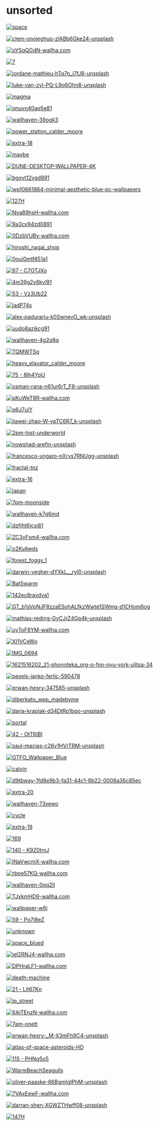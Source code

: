 # unsorted

<a href="space.jpg"><img alt="space" src="space.jpg"></a>

<a href="clem-onojeghuo-zlABb6Gke24-unsplash.jpg"><img alt="clem-onojeghuo-zlABb6Gke24-unsplash" src="clem-onojeghuo-zlABb6Gke24-unsplash.jpg"></a>

<a href="oYSqQGdN-wallha.com.png"><img alt="oYSqQGdN-wallha.com" src="oYSqQGdN-wallha.com.png"></a>

<a href="7.jpg"><img alt="7" src="7.jpg"></a>

<a href="jordane-mathieu-hTq7n_i7fJ8-unsplash.jpg"><img alt="jordane-mathieu-hTq7n_i7fJ8-unsplash" src="jordane-mathieu-hTq7n_i7fJ8-unsplash.jpg"></a>

<a href="luke-van-zyl-PQ-L9o6Ohn8-unsplash.jpg"><img alt="luke-van-zyl-PQ-L9o6Ohn8-unsplash" src="luke-van-zyl-PQ-L9o6Ohn8-unsplash.jpg"></a>

<a href="magma.jpg"><img alt="magma" src="magma.jpg"></a>

<a href="qnuvn40aq5e81.jpg"><img alt="qnuvn40aq5e81" src="qnuvn40aq5e81.jpg"></a>

<a href="wallhaven-39ogk3.jpg"><img alt="wallhaven-39ogk3" src="wallhaven-39ogk3.jpg"></a>

<a href="power_station_calder_moore.jpg"><img alt="power_station_calder_moore" src="power_station_calder_moore.jpg"></a>

<a href="extra-18.jpg"><img alt="extra-18" src="extra-18.jpg"></a>

<a href="maybe.jpg"><img alt="maybe" src="maybe.jpg"></a>

<a href="DUNE-DESKTOP-WALLPAPER-4K.png"><img alt="DUNE-DESKTOP-WALLPAPER-4K" src="DUNE-DESKTOP-WALLPAPER-4K.png"></a>

<a href="bgxvt12vgd891.jpg"><img alt="bgxvt12vgd891" src="bgxvt12vgd891.jpg"></a>

<a href="wp10661864-minimal-aesthetic-blue-pc-wallpapers.jpg"><img alt="wp10661864-minimal-aesthetic-blue-pc-wallpapers" src="wp10661864-minimal-aesthetic-blue-pc-wallpapers.jpg"></a>

<a href="127H.jpg"><img alt="127H" src="127H.jpg"></a>

<a href="Nva89hsH-wallha.com.jpg"><img alt="Nva89hsH-wallha.com" src="Nva89hsH-wallha.com.jpg"></a>

<a href="9a3cx94zd0891.jpg"><img alt="9a3cx94zd0891" src="9a3cx94zd0891.jpg"></a>

<a href="0DzbVUBy-wallha.com.jpg"><img alt="0DzbVUBy-wallha.com" src="0DzbVUBy-wallha.com.jpg"></a>

<a href="hiroshi_nagai_shop.png"><img alt="hiroshi_nagai_shop" src="hiroshi_nagai_shop.png"></a>

<a href="0oui0mtf451a1.jpg"><img alt="0oui0mtf451a1" src="0oui0mtf451a1.jpg"></a>

<a href="67 - C7OTJXo.jpg"><img alt="67 - C7OTJXo" src="67 - C7OTJXo.jpg"></a>

<a href="4m39g2y6kvl91.png"><img alt="4m39g2y6kvl91" src="4m39g2y6kvl91.png"></a>

<a href="53 - Vz3Ub22.jpg"><img alt="53 - Vz3Ub22" src="53 - Vz3Ub22.jpg"></a>

<a href="jadP74s.jpeg"><img alt="jadP74s" src="jadP74s.jpeg"></a>

<a href="alex-padurariu-k0SwnevO_wk-unsplash.jpg"><img alt="alex-padurariu-k0SwnevO_wk-unsplash" src="alex-padurariu-k0SwnevO_wk-unsplash.jpg"></a>

<a href="uudo8azjkcg91.jpg"><img alt="uudo8azjkcg91" src="uudo8azjkcg91.jpg"></a>

<a href="wallhaven-4g2q8q.jpg"><img alt="wallhaven-4g2q8q" src="wallhaven-4g2q8q.jpg"></a>

<a href="TQMWTSq.jpg"><img alt="TQMWTSq" src="TQMWTSq.jpg"></a>

<a href="heavy_elavator_calder_moore.jpg"><img alt="heavy_elavator_calder_moore" src="heavy_elavator_calder_moore.jpg"></a>

<a href="75 - 8lh4YpU.jpg"><img alt="75 - 8lh4YpU" src="75 - 8lh4YpU.jpg"></a>

<a href="osman-rana-n61ur6rT_F8-unsplash.jpg"><img alt="osman-rana-n61ur6rT_F8-unsplash" src="osman-rana-n61ur6rT_F8-unsplash.jpg"></a>

<a href="pKuWeT8R-wallha.com.png"><img alt="pKuWeT8R-wallha.com" src="pKuWeT8R-wallha.com.png"></a>

<a href="p6J7ulY.png"><img alt="p6J7ulY" src="p6J7ulY.png"></a>

<a href="jiawei-zhao-W-ypTC6R7_k-unsplash.jpg"><img alt="jiawei-zhao-W-ypTC6R7_k-unsplash" src="jiawei-zhao-W-ypTC6R7_k-unsplash.jpg"></a>

<a href="2pm-lost-underworld.png"><img alt="2pm-lost-underworld" src="2pm-lost-underworld.png"></a>

<a href="nowshad-arefin-unsplash.jpg"><img alt="nowshad-arefin-unsplash" src="nowshad-arefin-unsplash.jpg"></a>

<a href="francesco-ungaro-nXrvs7RNUgg-unsplash.jpg"><img alt="francesco-ungaro-nXrvs7RNUgg-unsplash" src="francesco-ungaro-nXrvs7RNUgg-unsplash.jpg"></a>

<a href="fractal-tnz.png"><img alt="fractal-tnz" src="fractal-tnz.png"></a>

<a href="extra-16.jpg"><img alt="extra-16" src="extra-16.jpg"></a>

<a href="japan.jpg"><img alt="japan" src="japan.jpg"></a>

<a href="7pm-moonside.png"><img alt="7pm-moonside" src="7pm-moonside.png"></a>

<a href="wallhaven-k7g6md.jpg"><img alt="wallhaven-k7g6md" src="wallhaven-k7g6md.jpg"></a>

<a href="dzfjht6jcsj81.jpg"><img alt="dzfjht6jcsj81" src="dzfjht6jcsj81.jpg"></a>

<a href="ZC3vFsm4-wallha.com.jpg"><img alt="ZC3vFsm4-wallha.com" src="ZC3vFsm4-wallha.com.jpg"></a>

<a href="o2KvAwds.png"><img alt="o2KvAwds" src="o2KvAwds.png"></a>

<a href="forest_foggy_1.jpg"><img alt="forest_foggy_1" src="forest_foggy_1.jpg"></a>

<a href="darwin-vegher-dYXkL__ryl0-unsplash.jpg"><img alt="darwin-vegher-dYXkL__ryl0-unsplash" src="darwin-vegher-dYXkL__ryl0-unsplash.jpg"></a>

<a href="BatSwarm.jpg"><img alt="BatSwarm" src="BatSwarm.jpg"></a>

<a href="142ec8ravdva1.jpg"><img alt="142ec8ravdva1" src="142ec8ravdva1.jpg"></a>

<a href="GT_b1sVpNJF8zzaESohALfkzWwte1SWmg-d1CHom6og.webp"><img alt="GT_b1sVpNJF8zzaESohALfkzWwte1SWmg-d1CHom6og" src="GT_b1sVpNJF8zzaESohALfkzWwte1SWmg-d1CHom6og.webp"></a>

<a href="mathias-reding-GyCJrZ4Gp4k-unsplash.jpg"><img alt="mathias-reding-GyCJrZ4Gp4k-unsplash" src="mathias-reding-GyCJrZ4Gp4k-unsplash.jpg"></a>

<a href="uyToF8YM-wallha.com.jpg"><img alt="uyToF8YM-wallha.com" src="uyToF8YM-wallha.com.jpg"></a>

<a href="XI1VCeWo.jpg"><img alt="XI1VCeWo" src="XI1VCeWo.jpg"></a>

<a href="IMG_0694.jpg"><img alt="IMG_0694" src="IMG_0694.jpg"></a>

<a href="1621516202_21-phonoteka_org-p-fon-nyu-york-ulitsa-34.jpg"><img alt="1621516202_21-phonoteka_org-p-fon-nyu-york-ulitsa-34" src="1621516202_21-phonoteka_org-p-fon-nyu-york-ulitsa-34.jpg"></a>

<a href="pexels-janko-ferlic-590478.jpg"><img alt="pexels-janko-ferlic-590478" src="pexels-janko-ferlic-590478.jpg"></a>

<a href="erwan-hesry-347585-unsplash.jpg"><img alt="erwan-hesry-347585-unsplash" src="erwan-hesry-347585-unsplash.jpg"></a>

<a href="diberkato_wpp_madebyme.jpg"><img alt="diberkato_wpp_madebyme" src="diberkato_wpp_madebyme.jpg"></a>

<a href="daria-kraplak-d34DtRp1bqo-unsplash.jpg"><img alt="daria-kraplak-d34DtRp1bqo-unsplash" src="daria-kraplak-d34DtRp1bqo-unsplash.jpg"></a>

<a href="portal.jpg"><img alt="portal" src="portal.jpg"></a>

<a href="42 - OtT6IBI.jpg"><img alt="42 - OtT6IBI" src="42 - OtT6IBI.jpg"></a>

<a href="saul-macias-c26v1HVrTRM-unsplash.jpg"><img alt="saul-macias-c26v1HVrTRM-unsplash" src="saul-macias-c26v1HVrTRM-unsplash.jpg"></a>

<a href="GTFO_Wallpaper_Blue.jpg"><img alt="GTFO_Wallpaper_Blue" src="GTFO_Wallpaper_Blue.jpg"></a>

<a href="calvin.jpg"><img alt="calvin" src="calvin.jpg"></a>

<a href="d9tbway-1fd8e9b3-fa31-44c1-8b22-0008a36c85ec.png"><img alt="d9tbway-1fd8e9b3-fa31-44c1-8b22-0008a36c85ec" src="d9tbway-1fd8e9b3-fa31-44c1-8b22-0008a36c85ec.png"></a>

<a href="extra-20.jpg"><img alt="extra-20" src="extra-20.jpg"></a>

<a href="wallhaven-73xewo.jpg"><img alt="wallhaven-73xewo" src="wallhaven-73xewo.jpg"></a>

<a href="cycle.png"><img alt="cycle" src="cycle.png"></a>

<a href="extra-19.jpg"><img alt="extra-19" src="extra-19.jpg"></a>

<a href="169.png"><img alt="169" src="169.png"></a>

<a href="140 - K9Z0tmJ.jpg"><img alt="140 - K9Z0tmJ" src="140 - K9Z0tmJ.jpg"></a>

<a href="iNaVwcmX-wallha.com.jpg"><img alt="iNaVwcmX-wallha.com" src="iNaVwcmX-wallha.com.jpg"></a>

<a href="rbpe57KQ-wallha.com.jpg"><img alt="rbpe57KQ-wallha.com" src="rbpe57KQ-wallha.com.jpg"></a>

<a href="wallhaven-0qq2ll.jpg"><img alt="wallhaven-0qq2ll" src="wallhaven-0qq2ll.jpg"></a>

<a href="TJxkmHD9-wallha.com.png"><img alt="TJxkmHD9-wallha.com" src="TJxkmHD9-wallha.com.png"></a>

<a href="wallpaper-w6j.jpg"><img alt="wallpaper-w6j" src="wallpaper-w6j.jpg"></a>

<a href="59 - Po7I8eZ.jpg"><img alt="59 - Po7I8eZ" src="59 - Po7I8eZ.jpg"></a>

<a href="unknown.png"><img alt="unknown" src="unknown.png"></a>

<a href="space_blued.png"><img alt="space_blued" src="space_blued.png"></a>

<a href="ieI2RNJ4-wallha.com.jpg"><img alt="ieI2RNJ4-wallha.com" src="ieI2RNJ4-wallha.com.jpg"></a>

<a href="DPHraLF1-wallha.com.jpg"><img alt="DPHraLF1-wallha.com" src="DPHraLF1-wallha.com.jpg"></a>

<a href="death-machine.png"><img alt="death-machine" src="death-machine.png"></a>

<a href="21 - Llt67Kn.jpg"><img alt="21 - Llt67Kn" src="21 - Llt67Kn.jpg"></a>

<a href="jp_street.png"><img alt="jp_street" src="jp_street.png"></a>

<a href="6AiTEnzN-wallha.com.jpg"><img alt="6AiTEnzN-wallha.com" src="6AiTEnzN-wallha.com.jpg"></a>

<a href="7am-onett.png"><img alt="7am-onett" src="7am-onett.png"></a>

<a href="erwan-hesry-_M-X3mFh9C4-unsplash.jpg"><img alt="erwan-hesry-_M-X3mFh9C4-unsplash" src="erwan-hesry-_M-X3mFh9C4-unsplash.jpg"></a>

<a href="atlas-of-space-asteroids-HD.jpg"><img alt="atlas-of-space-asteroids-HD" src="atlas-of-space-asteroids-HD.jpg"></a>

<a href="115 - PHNg5o5.jpg"><img alt="115 - PHNg5o5" src="115 - PHNg5o5.jpg"></a>

<a href="WarmBeachSeagulls.jpg"><img alt="WarmBeachSeagulls" src="WarmBeachSeagulls.jpg"></a>

<a href="oliver-paaske-66BgmIglPhM-unsplash.jpg"><img alt="oliver-paaske-66BgmIglPhM-unsplash" src="oliver-paaske-66BgmIglPhM-unsplash.jpg"></a>

<a href="7VAxEewF-wallha.com.jpg"><img alt="7VAxEewF-wallha.com" src="7VAxEewF-wallha.com.jpg"></a>

<a href="darran-shen-XGWZTHwff08-unsplash.jpg"><img alt="darran-shen-XGWZTHwff08-unsplash" src="darran-shen-XGWZTHwff08-unsplash.jpg"></a>

<a href="147H.jpg"><img alt="147H" src="147H.jpg"></a>

